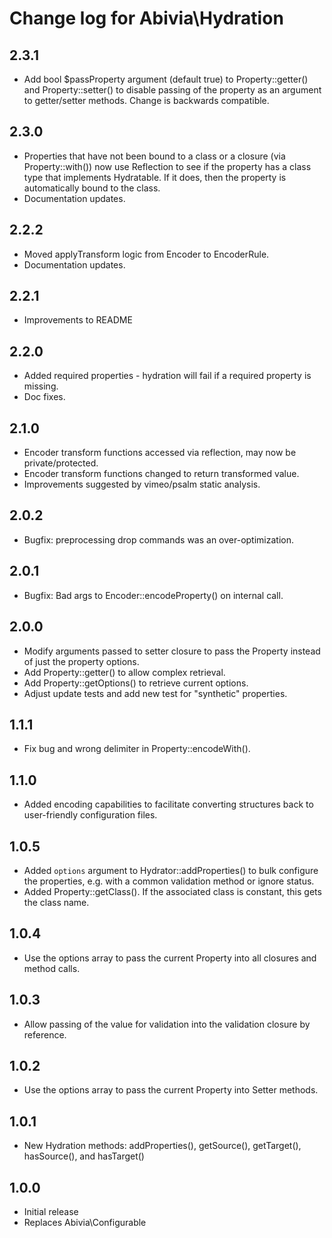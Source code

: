 # Change log for Abivia\Hydration

## 2.3.1
- Add bool $passProperty argument (default true) to Property::getter() and Property::setter() to disable
passing of the property as an argument to getter/setter methods. Change is backwards compatible.

## 2.3.0
- Properties that have not been bound to a class or a closure (via Property::with())
now use Reflection to see if the property has a class type that implements Hydratable.
If it does, then the property is automatically bound to the class.
- Documentation updates.

## 2.2.2
- Moved applyTransform logic from Encoder to EncoderRule.
- Documentation updates.

## 2.2.1
- Improvements to README

## 2.2.0
- Added required properties - hydration will fail if a required property is missing.
- Doc fixes.

## 2.1.0
- Encoder transform functions accessed via reflection, may now be private/protected.
- Encoder transform functions changed to return transformed value.
- Improvements suggested by vimeo/psalm static analysis.

## 2.0.2
- Bugfix: preprocessing drop commands was an over-optimization. 

## 2.0.1
- Bugfix: Bad args to Encoder::encodeProperty() on internal call.

## 2.0.0
- Modify arguments passed to setter closure to pass the Property instead of just the property
options.
- Add Property::getter() to allow complex retrieval.
- Add Property::getOptions() to retrieve current options.
- Adjust update tests and add new test for "synthetic" properties.

## 1.1.1
- Fix bug and wrong delimiter in Property::encodeWith().

## 1.1.0
- Added encoding capabilities to facilitate converting structures back to user-friendly
configuration files.

## 1.0.5
- Added `options` argument to Hydrator::addProperties() to bulk configure the properties, e.g.
with a common validation method or ignore status.
- Added Property::getClass(). If the associated class is constant, this gets the class name.

## 1.0.4
- Use the options array to pass the current Property into all closures and method calls.

## 1.0.3
- Allow passing of the value for validation into the validation closure by reference.

## 1.0.2
- Use the options array to pass the current Property into Setter methods.

## 1.0.1
- New Hydration methods: addProperties(), getSource(), getTarget(), hasSource(), and hasTarget() 

## 1.0.0
- Initial release
- Replaces Abivia\Configurable